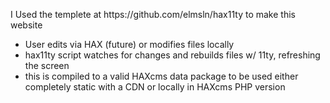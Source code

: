 <p>I Used the templete at https://github.com/elmsln/hax11ty to make this website
<ul>
  <li>User edits via HAX (future) or modifies files locally</li>
  <li>hax11ty script watches for changes and rebuilds files w/ 11ty, refreshing the screen</li>
  <li>this is compiled to a valid HAXcms data package to be used either completely static with a CDN or locally in HAXcms PHP version</li>
</ul>
</p>
